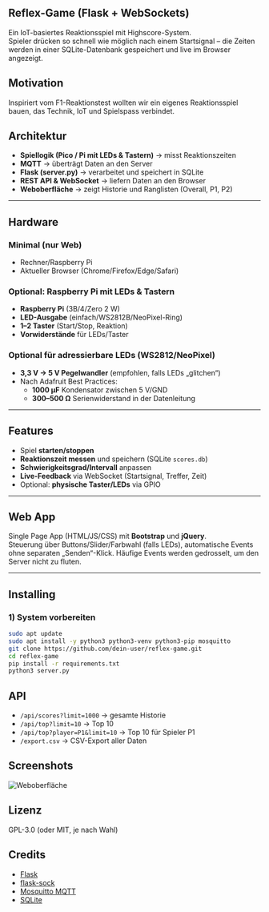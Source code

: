 ## Reflex-Game (Flask + WebSockets)
Ein IoT-basiertes Reaktionsspiel mit Highscore-System.  
Spieler drücken so schnell wie möglich nach einem Startsignal – die Zeiten werden in einer SQLite-Datenbank gespeichert und live im Browser angezeigt.  

## Motivation
Inspiriert vom F1-Reaktionstest wollten wir ein eigenes Reaktionsspiel bauen, das Technik, IoT und Spielspass verbindet.  

## Architektur
- **Spiellogik (Pico / Pi mit LEDs & Tastern)** → misst Reaktionszeiten  
- **MQTT** → überträgt Daten an den Server  
- **Flask (server.py)** → verarbeitet und speichert in SQLite  
- **REST API & WebSocket** → liefern Daten an den Browser  
- **Weboberfläche** → zeigt Historie und Ranglisten (Overall, P1, P2)  

---

## Hardware
### Minimal (nur Web)
- Rechner/Raspberry Pi
- Aktueller Browser (Chrome/Firefox/Edge/Safari)

### Optional: Raspberry Pi mit LEDs & Tastern
- **Raspberry Pi** (3B/4/Zero 2 W)
- **LED-Ausgabe** (einfach/WS2812B/NeoPixel-Ring)
- **1–2 Taster** (Start/Stop, Reaktion)
- **Vorwiderstände** für LEDs/Taster

### Optional für adressierbare LEDs (WS2812/NeoPixel)
- **3,3 V → 5 V Pegelwandler** (empfohlen, falls LEDs „glitchen“)
- Nach Adafruit Best Practices:
  - **1000 µF** Kondensator zwischen 5 V/GND
  - **300–500 Ω** Serienwiderstand in der Datenleitung

---

## Features
- Spiel **starten/stoppen**
- **Reaktionszeit messen** und speichern (SQLite `scores.db`)
- **Schwierigkeitsgrad/Intervall** anpassen
- **Live-Feedback** via WebSocket (Startsignal, Treffer, Zeit)
- Optional: **physische Taster/LEDs** via GPIO

---

## Web App
Single Page App (HTML/JS/CSS) mit **Bootstrap** und **jQuery**.  
Steuerung über Buttons/Slider/Farbwahl (falls LEDs), automatische Events ohne separaten „Senden“-Klick. Häufige Events werden gedrosselt, um den Server nicht zu fluten.

---

## Installing

### 1) System vorbereiten
```bash
sudo apt update
sudo apt install -y python3 python3-venv python3-pip mosquitto
git clone https://github.com/dein-user/reflex-game.git
cd reflex-game
pip install -r requirements.txt
python3 server.py
```
## API

- `/api/scores?limit=1000` → gesamte Historie  
- `/api/top?limit=10` → Top 10  
- `/api/top?player=P1&limit=10` → Top 10 für Spieler P1  
- `/export.csv` → CSV-Export aller Daten  

## Screenshots

![Weboberfläche](docs/web.png)  <!-- hier Screenshot einfügen -->

## Lizenz

GPL-3.0 (oder MIT, je nach Wahl)

## Credits

- [Flask](https://flask.palletsprojects.com/)  
- [flask-sock](https://flask-sock.readthedocs.io/)  
- [Mosquitto MQTT](https://mosquitto.org/)  
- [SQLite](https://sqlite.org/)


